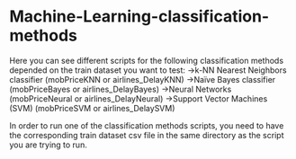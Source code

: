 # Machine-Learning-classification-methods
Here you can see different scripts for the following classification methods depended on the train dataset you want to test:
->k-NN Nearest Neighbors classifier (mobPriceKNN or airlines_DelayKNN) 
->Naïve Bayes classifier (mobPriceBayes or airlines_DelayBayes)
->Neural Networks (mobPriceNeural or airlines_DelayNeural)
->Support Vector Machines (SVM) (mobPriceSVM or airlines_DelaySVM)

In order to run one of the classification methods scripts, you need to have the corresponding
train dataset csv file in the same directory as the script you are trying to run.
